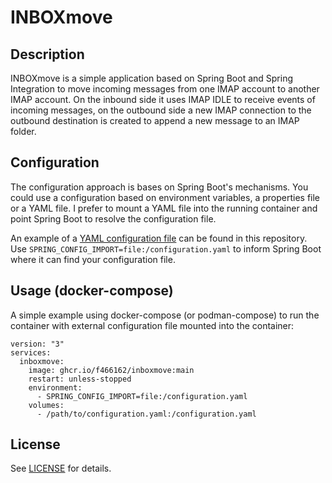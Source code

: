# INBOXmove

## Description

INBOXmove is a simple application based on Spring Boot and Spring Integration to move incoming messages from one IMAP
account to another IMAP account. On the inbound side it uses IMAP IDLE to receive events of incoming messages, on the
outbound side a new IMAP connection to the outbound destination is created to append a new message to an IMAP folder.

## Configuration

The configuration approach is bases on Spring Boot's mechanisms. You could use a configuration based on environment
variables, a properties file or a YAML file. I prefer to mount a YAML file into the running container and point Spring
Boot to resolve the configuration file.

An example of a [YAML configuration file](example-configuration.yaml) can be found in this repository.
Use `SPRING_CONFIG_IMPORT=file:/configuration.yaml` to inform Spring Boot where it can find your configuration file.

## Usage (docker-compose)

A simple example using docker-compose (or podman-compose) to run the container with external configuration file mounted
into the container:

```
version: "3"
services:
  inboxmove:
    image: ghcr.io/f466162/inboxmove:main
    restart: unless-stopped
    environment:
      - SPRING_CONFIG_IMPORT=file:/configuration.yaml
    volumes:
      - /path/to/configuration.yaml:/configuration.yaml
```

## License

See [LICENSE](LICENSE) for details.
